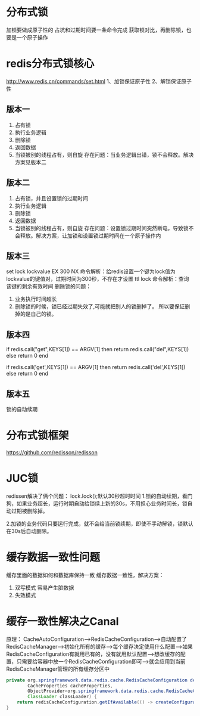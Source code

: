# 分布式锁加锁要做成原子性的占坑和过期时间要一条命令完成获取锁对比，再删除锁，也要是一个原子操作# redis分布式锁核心http://www.redis.cn/commands/set.html1、加锁保证原子性2、解锁保证原子性## 版本一1. 占有锁2. 执行业务逻辑3. 删除锁4. 返回数据5. 当锁被别的线程占有，则自旋存在问题：当业务逻辑出错，锁不会释放。解决方案见版本二## 版本二1. 占有锁，并且设置锁的过期时间2. 执行业务逻辑3. 删除锁4. 返回数据5. 当锁被别的线程占有，则自旋存在问题：设置锁过期时间突然断电，导致锁不会释放。解决方案，让加锁和设置锁过期时间在一个原子操作内## 版本三set lock lockvalue EX 300 NX命令解析：给redis设置一个键为lock值为lockvalue的键值对，过期时间为300秒，不存在才设置ttl lock命令解析：查询该键的剩余有效时间删除锁的问题：1. 业务执行时间超长2. 删除锁的时候，锁已经过期失效了,可能就把别人的锁删掉了。所以要保证删掉的是自己的锁。## 版本四if redis.call("get",KEYS[1]) == ARGV[1] then return redis.call("del",KEYS[1]) else return 0 endif redis.call('get',KEYS[1]) == ARGV[1] then return redis.call('del',KEYS[1]) else return 0 end## 版本五锁的自动续期# 分布式锁框架https://github.com/redisson/redisson# JUC锁redissen解决了俩个问题：lock.lock();默认30秒超时时间1.锁的自动续期，看门狗，如果业务超长，运行时期自动给锁续上新的30s，不用担心业务时间长，锁自动过期被删除掉。2.加锁的业务代码只要运行完成，就不会给当前锁续期，即使不手动解锁，锁默认在30s后自动删除。# 缓存数据一致性问题缓存里面的数据如何和数据库保持一致缓存数据一致性，解决方案：1. 双写模式 容易产生脏数据2. 失效模式# 缓存一致性解决之Canal原理：CacheAutoConfiguration-->RedisCacheConfiguration-->自动配置了RedisCacheManager-->初始化所有的缓存-->每个缓存决定使用什么配置-->如果RedisCacheConfiguration有就用已有的，没有就用默认配置-->想改缓存的配置，只需要给容器中放一个RedisCacheConfiguration即可-->就会应用到当前RedisCacheManager管理的所有缓存分区中```javaprivate org.springframework.data.redis.cache.RedisCacheConfiguration determineConfiguration(        CacheProperties cacheProperties,        ObjectProvider<org.springframework.data.redis.cache.RedisCacheConfiguration> redisCacheConfiguration,        ClassLoader classLoader) {    return redisCacheConfiguration.getIfAvailable(() -> createConfiguration(cacheProperties, classLoader));}```  